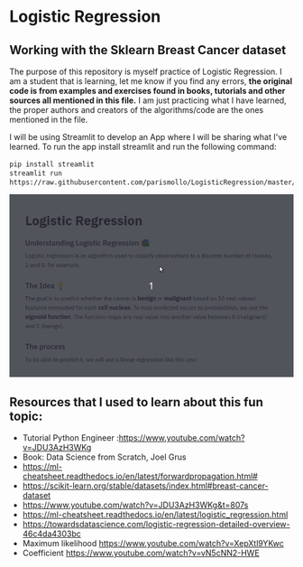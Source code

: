 # Logistic Regression
## Working with the Sklearn Breast Cancer dataset

The purpose of this repository is myself practice of Logistic Regression. I am a student that is learning, let me know if you find any errors, **the original code is from examples and exercises found in books, tutorials and other sources all mentioned in this file.** I am just practicing what I have learned, the proper authors and creators of the algorithms/code are the ones mentioned in the file.

I will be using Streamlit to develop an App where I will be sharing what I've learned. To run the app install streamlit and run the following command:


```
pip install streamlit
streamlit run https://raw.githubusercontent.com/parismollo/LogisticRegression/master/logistic_regression.py
```
![demo](gif/gif02.gif)




## Resources that I used to learn about this fun topic:
* Tutorial Python Engineer :https://www.youtube.com/watch?v=JDU3AzH3WKg
* Book: Data Science from Scratch, Joel Grus
* https://ml-cheatsheet.readthedocs.io/en/latest/forwardpropagation.html#  
* https://scikit-learn.org/stable/datasets/index.html#breast-cancer-dataset
* https://www.youtube.com/watch?v=JDU3AzH3WKg&t=807s
* https://ml-cheatsheet.readthedocs.io/en/latest/logistic_regression.html
* https://towardsdatascience.com/logistic-regression-detailed-overview-46c4da4303bc
* Maximum likelihood https://www.youtube.com/watch?v=XepXtl9YKwc
* Coefficient https://www.youtube.com/watch?v=vN5cNN2-HWE
